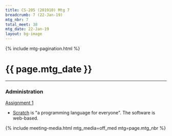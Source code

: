 ```yaml
---
title: CS-205 (201910) Mtg 7
breadcrumb: 7 (22-Jan-19)
mtg_nbr: 7
total_meet: 38
mtg_date: 22-Jan-19
layout: bg-image
---
```

{% include mtg-pagination.html %}
<h1 class="text-center">{{ page.mtg_date }}</h1>
<hr />

### Administration

[Assignment 1](../assignments/)

* [Scratch](http://scratch.mit.edu/) is "a programming language for everyone". The software is web-based.

{% include meeting-media.html mtg_media=off_med mtg=page.mtg_nbr %}
